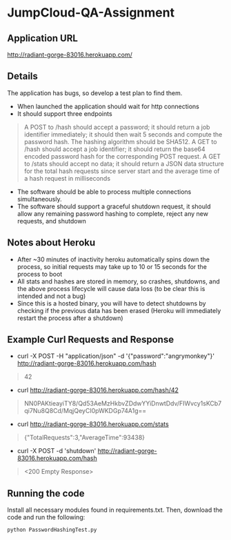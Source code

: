 # JumpCloud-QA-Assignment

## Application URL
http://radiant-gorge-83016.herokuapp.com/ 

## Details
The application has bugs, so develop a test plan to find them.

- When launched the application should wait for http connections
- It should support three endpoints
> A  POST  to  /hash  should accept a password; it should return a job identifier immediately; it should then wait 5 seconds and compute the password hash. The hashing algorithm should be SHA512.
> A  GET  to  /hash  should accept a job identifier; it should return the base64 encoded password hash for the corresponding  POST  request.
> A  GET  to  /stats   should accept no data; it should return a JSON data structure for the total hash requests since server start and the average time of a hash request in milliseconds
- The software should be able to process multiple connections simultaneously.
- The software should support a graceful shutdown request, it should allow any remaining password hashing to complete, reject any new requests, and shutdown

## Notes about Heroku
- After ~30 minutes of inactivity heroku automatically spins down the process, so initial requests may take up to 10 or 15 seconds for the process to boot
- All stats and hashes are stored in memory, so crashes, shutdowns, and the above process lifecycle will cause data loss (to be clear this is intended and not a bug)
- Since this is a hosted binary, you will have to detect shutdowns by checking if the previous data has been erased (Heroku will immediately restart the process after a shutdown)

## Example Curl Requests and Response
- curl -X POST -H "application/json" -d '{"password":"angrymonkey"}' http://radiant-gorge-83016.herokuapp.com/hash
> 42

- curl http://radiant-gorge-83016.herokuapp.com/hash/42
> NN0PAKtieayiTY8/Qd53AeMzHkbvZDdwYYiDnwtDdv/FIWvcy1sKCb7qi7Nu8Q8Cd/MqjQeyCI0pWKDGp74A1g==

- curl http://radiant-gorge-83016.herokuapp.com/stats
> {"TotalRequests":3,"AverageTime":93438}

- curl -X POST -d 'shutdown' http://radiant-gorge-83016.herokuapp.com/hash                       
> <200 Empty Response>

## Running the code
Install all necessary modules found in requirements.txt. Then, download the code and run the following:
```
python PasswordHashingTest.py
```
